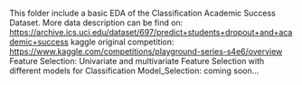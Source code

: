 This folder include a basic EDA of the Classification Academic Success Dataset. More data description can be find on: https://archive.ics.uci.edu/dataset/697/predict+students+dropout+and+academic+success
kaggle original competition: https://www.kaggle.com/competitions/playground-series-s4e6/overview
Feature Selection: Univariate and multivariate Feature Selection with different models for Classification
Model_Selection: coming soon...

